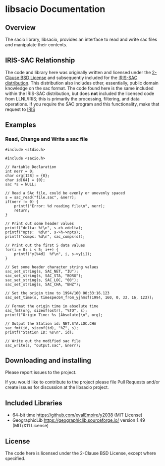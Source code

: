 libsacio Documentation
======================

Overview
--------

The sacio library, libsacio, provides an interface to read and write sac files and manipulate their contents.

IRIS-SAC Relationship
---------------------

The code and library here was originally written and licensed under the [2-Clause BSD License](https://choosealicense.com/licenses/bsd-2-clause/) and subsequently included for the [IRIS-SAC distribution](http://ds.iris.edu/ds/nodes/dmc/forms/sac/). This distribution also includes other, essentially, public domain knowledge on the sac format.  The code found here is the same included within the IRIS-SAC distribution, but does **not** included the licensed code from LLNL/IRIS; this is primarily the processing, filtering, and data operations. If you require the SAC program and this functionality, make that request to [IRIS](http://ds.iris.edu/ds/nodes/dmc/forms/sac/)


Examples
--------

### Read, Change and Write a sac file


    #include <stdio.h>

    #include <sacio.h>

    // Variable Declaration
    int nerr = 0;
    char org[128] = {0};
    char id[64] = {0};
    sac *s = NULL;

    // Read a SAc file, could be evenly or unevenly spaced
    s = sac_read("file.sac", &nerr);
    if(nerr != 0) {
        printf("Error: %d reading file\n", nerr);
        return;
    }

    // Print out some header values
    printf("delta: %f\n", s->h->delta);
    printf("npts:  %d\n", s->h->npts);
    printf("comps: %d\n", sac_comps(s));

    // Print out the first 5 data values
    for(i = 0; i < 5; i++) {
        printf("y[%4d]  %f\n", i, s->y[i]);
    }

    // Set some header character string values
    sac_set_string(s, SAC_NET, "IU");
    sac_set_string(s, SAC_STA, "BORG");
    sac_set_string(s, SAC_LOC, "00");
    sac_set_string(s, SAC_CHA, "BHZ");

    // Set the origin time to 1994/160 00:33:16.123
    sac_set_time(s, timespec64_from_yjhmsf(1994, 160, 0, 33, 16, 123));

    // Format the origin time in absolute time
    sac_fmt(org, sizeof(ostr), "%TO", s);
    printf("Origin Time: %s [Absolute]\n", org);

    // Output the Station id: NET.STA.LOC.CHA
    sac_fmt(id, sizeof(id), "%Z", s);
    printf("Station ID: %s\n", id);

    // Write out the modified sac file
    sac_write(s, "output.sac", &nerr);



Downloading and installing
--------------------------

Please report issues to the project.

If you would like to contribute to the project please file Pull Requests and/or create issues for discussion at the libsacio project.

Included Libraries
------------------

- 64-bit time https://github.com/evalEmpire/y2038 (MIT License)
- GeographicLib https://geographiclib.sourceforge.io/ version 1.49 (MIT/X11 License)

License
-------

The code here is licensed under the 2-Clause BSD License, except where specified.
